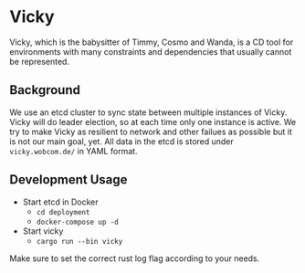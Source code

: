 # Vicky

Vicky, which is the babysitter of Timmy, Cosmo and Wanda, is a CD tool for environments with many constraints and dependencies that usually cannot be represented.

## Background

We use an etcd cluster to sync state between multiple instances of Vicky. Vicky will do leader election, so at each time only one instance is active. We try to make Vicky as resilient to network and other failues as possible but it is not our main goal, yet.
All data in the etcd is stored under `vicky.wobcom.de/` in YAML format. 

## Development Usage

+ Start etcd in Docker
    + `cd deployment`
    + `docker-compose up -d`
+ Start vicky
    + `cargo run --bin vicky`

Make sure to set the correct rust log flag according to your needs.